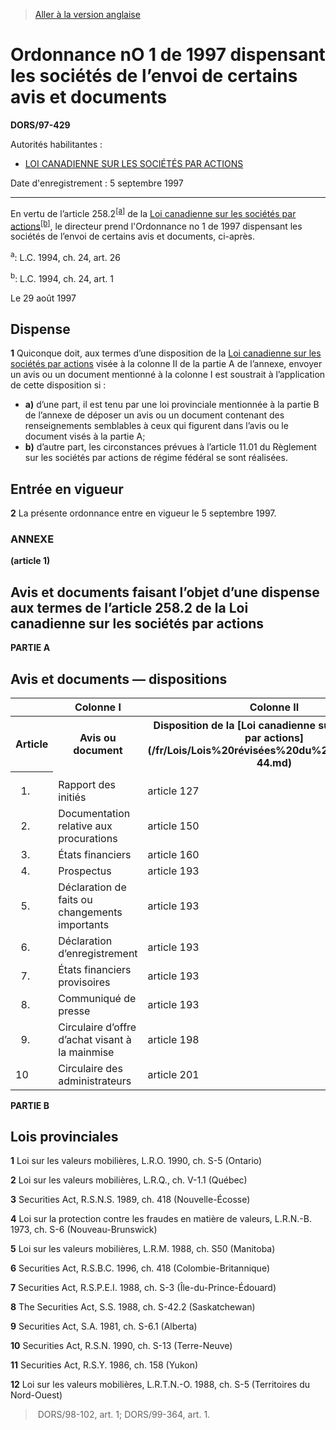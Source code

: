 > [Aller à la version anglaise](/en/Regulations/Statutory%20Orders%20and%20Regulations/97/429.md)

# Ordonnance nO 1 de 1997 dispensant les sociétés de l’envoi de certains avis et documents

**DORS/97-429**

Autorités habilitantes : 
- [LOI CANADIENNE SUR LES SOCIÉTÉS PAR ACTIONS](/fr/Lois/Lois%20révisées%20du%20Canada/C/C-44.md)

Date d'enregistrement : 5 septembre 1997

----------

En vertu de l’article 258.2<sup><a href='#footnotea_f'>[a]</a></sup> de la [Loi canadienne sur les sociétés par actions](/fr/Lois/Lois%20révisées%20du%20Canada/C/C-44.md)<sup><a href='#footnoteb_f'>[b]</a></sup>, le directeur prend l'Ordonnance no 1 de 1997 dispensant les sociétés de l’envoi de certains avis et documents, ci-après.

<a name='footnotea_f'><sup>a</sup></a>: L.C. 1994, ch. 24, art. 26<br />

<a name='footnoteb_f'><sup>b</sup></a>: L.C. 1994, ch. 24, art. 1<br />

Le 29 août 1997




## Dispense


**1** Quiconque doit, aux termes d’une disposition de la [Loi canadienne sur les sociétés par actions](/fr/Lois/Lois%20révisées%20du%20Canada/C/C-44.md) visée à la colonne II de la partie A de l’annexe, envoyer un avis ou un document mentionné à la colonne I est soustrait à l’application de cette disposition si :
- **a)** d’une part, il est tenu par une loi provinciale mentionnée à la partie B de l’annexe de déposer un avis ou un document contenant des renseignements semblables à ceux qui figurent dans l’avis ou le document visés à la partie A;
- **b)** d’autre part, les circonstances prévues à l’article 11.01 du Règlement sur les sociétés par actions de régime fédéral se sont réalisées.




## Entrée en vigueur


**2** La présente ordonnance entre en vigueur le 5 septembre 1997.




### **ANNEXE** 
**(article 1)**
## Avis et documents faisant l’objet d’une dispense aux termes de l’article 258.2 de la Loi canadienne sur les sociétés par actions

**PARTIE A** 
## Avis et documents — dispositions



<table>
<tr>
<th></th>
<th>Colonne I</th>
<th>Colonne II</th>
</tr>
<tr>
<th>Article</th>
<th>Avis ou document</th>
<th>Disposition de la [Loi canadienne sur les sociétés par actions](/fr/Lois/Lois%20révisées%20du%20Canada/C/C-44.md)</th>
</tr>
<tr>
<th></th>
</tr>
<tr>
<td>  1.</td>
<td>Rapport des initiés</td>
<td>article 127</td>
</tr>
<tr>
<td>  2.</td>
<td>Documentation relative aux procurations</td>
<td>article 150</td>
</tr>
<tr>
<td>  3.</td>
<td>États financiers</td>
<td>article 160</td>
</tr>
<tr>
<td>  4.</td>
<td>Prospectus</td>
<td>article 193</td>
</tr>
<tr>
<td>  5.</td>
<td>Déclaration de faits ou changements importants</td>
<td>article 193</td>
</tr>
<tr>
<td>  6.</td>
<td>Déclaration d’enregistrement</td>
<td>article 193</td>
</tr>
<tr>
<td>  7.</td>
<td>États financiers provisoires</td>
<td>article 193</td>
</tr>
<tr>
<td>  8.</td>
<td>Communiqué de presse</td>
<td>article 193</td>
</tr>
<tr>
<td>  9.</td>
<td>Circulaire d’offre d’achat visant à la mainmise</td>
<td>article 198</td>
</tr>
<tr>
<td>10</td>
<td>Circulaire des administrateurs</td>
<td>article 201</td>
</tr>
</table>




**PARTIE B** 
## Lois provinciales


**1** Loi sur les valeurs mobilières, L.R.O. 1990, ch. S-5 (Ontario)



**2** Loi sur les valeurs mobilières, L.R.Q., ch. V-1.1 (Québec)



**3** Securities Act, R.S.N.S. 1989, ch. 418 (Nouvelle-Écosse)



**4** Loi sur la protection contre les fraudes en matière de valeurs, L.R.N.-B. 1973, ch. S-6 (Nouveau-Brunswick)



**5** Loi sur les valeurs mobilières, L.R.M. 1988, ch. S50 (Manitoba)



**6** Securities Act, R.S.B.C. 1996, ch. 418 (Colombie-Britannique)



**7** Securities Act, R.S.P.E.I. 1988, ch. S-3 (Île-du-Prince-Édouard)



**8** The Securities Act, S.S. 1988, ch. S-42.2 (Saskatchewan)



**9** Securities Act, S.A. 1981, ch. S-6.1 (Alberta)



**10** Securities Act, R.S.N. 1990, ch. S-13 (Terre-Neuve)



**11** Securities Act, R.S.Y. 1986, ch. 158 (Yukon)



**12** Loi sur les valeurs mobilières, L.R.T.N.-O. 1988, ch. S-5 (Territoires du Nord-Ouest)


>  DORS/98-102, art. 1; DORS/99-364, art. 1.


